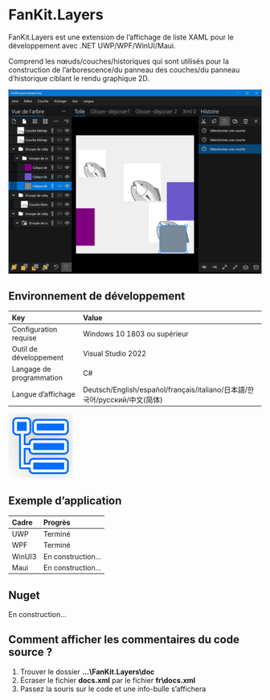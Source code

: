 # FanKit.Layers

FanKit.Layers est une extension de l’affichage de liste XAML pour le développement avec .NET UWP/WPF/WinUI/Maui.

Comprend les nœuds/couches/historiques qui sont utilisés pour la construction de l’arborescence/du panneau des couches/du panneau d’historique ciblant le rendu graphique 2D.

![](ScreenShot/FR.jpg)


## Environnement de développement

|Key|Value|
|:-|:-|
|Configuration requise| Windows 10 1803 ou supérieur|
|Outil de développement|Visual Studio 2022|
|Langage de programmation|C#|
|Langue d’affichage|Deutsch/English/español/français/italiano/日本語/한국어/русский/中文(简体)|

![](ScreenShot/logo.png)


## Exemple d’application

|Cadre|Progrès|
|:-|:-|
|UWP|Terminé|
|WPF|Terminé|
|WinUI3|En construction...|
|Maui|En construction...|


## Nuget

En construction...


## Comment afficher les commentaires du code source ?

1. Trouver le dossier **...\FanKit.Layers\doc**
2. Écraser le fichier **docs.xml** par le fichier **fr\docs.xml**
3. Passez la souris sur le code et une info-bulle s’affichera
